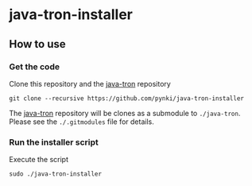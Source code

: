 # java-tron-installer

## How to use
### Get the code
Clone this repository and the [java-tron](https://github.com/tronprotocol/java-tron) repository
```
git clone --recursive https://github.com/pynki/java-tron-installer
```

The [java-tron](https://github.com/tronprotocol/java-tron) repository will be clones as a submodule to `./java-tron`. Please see the `./.gitmodules` file for details.

### Run the installer script

Execute the script 
```
sudo ./java-tron-installer
```
